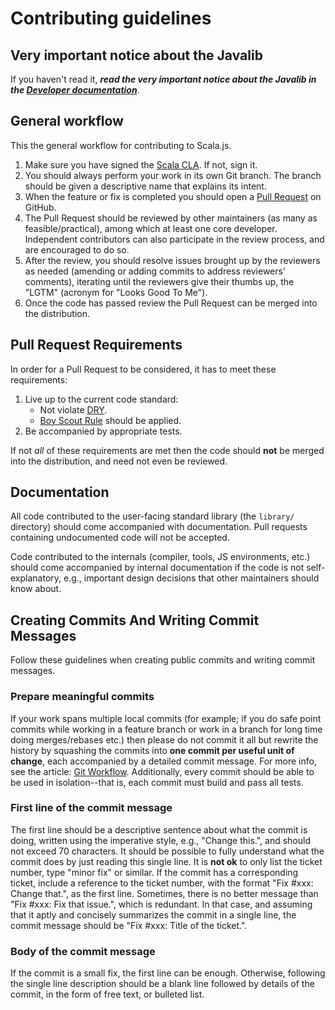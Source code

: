 # Contributing guidelines

## Very important notice about the Javalib

If you haven't read it, ***read the very important notice about the Javalib
in the [Developer documentation](./DEVELOPING.md)***.

## General workflow

This the general workflow for contributing to Scala.js.

1.  Make sure you have signed the
    [Scala CLA](http://typesafe.com/contribute/cla/scala).
    If not, sign it.
2.  You should always perform your work in its own Git branch.
    The branch should be given a descriptive name that explains its intent.
3.  When the feature or fix is completed you should open a
    [Pull Request](https://help.github.com/articles/using-pull-requests) on GitHub.
4.  The Pull Request should be reviewed by other maintainers (as many as feasible/practical),
    among which at least one core developer.
    Independent contributors can also participate in the review process,
    and are encouraged to do so.
5.  After the review, you should resolve issues brought up by the reviewers as needed
    (amending or adding commits to address reviewers' comments), iterating until
    the reviewers give their thumbs up, the "LGTM" (acronym for "Looks Good To Me").
6.  Once the code has passed review the Pull Request can be merged into the distribution.

## Pull Request Requirements

In order for a Pull Request to be considered, it has to meet these requirements:

1.  Live up to the current code standard:
    - Not violate [DRY](http://programmer.97things.oreilly.com/wiki/index.php/Don%27t_Repeat_Yourself).
    - [Boy Scout Rule](http://programmer.97things.oreilly.com/wiki/index.php/The_Boy_Scout_Rule) should be applied.
2.  Be accompanied by appropriate tests.

If not *all* of these requirements are met then the code should **not** be
merged into the distribution, and need not even be reviewed.

## Documentation

All code contributed to the user-facing standard library (the `library/`
directory) should come accompanied with documentation.
Pull requests containing undocumented code will not be accepted.

Code contributed to the internals (compiler, tools, JS environments, etc.)
should come accompanied by internal documentation if the code is not
self-explanatory, e.g., important design decisions that other maintainers
should know about.

## Creating Commits And Writing Commit Messages

Follow these guidelines when creating public commits and writing commit messages.

### Prepare meaningful commits

If your work spans multiple local commits (for example; if you do safe point
commits while working in a feature branch or work in a branch for long time
doing merges/rebases etc.) then please do not commit it all but rewrite the
history by squashing the commits into **one commit per useful unit of
change**, each accompanied by a detailed commit message.
For more info, see the article:
[Git Workflow](http://sandofsky.com/blog/git-workflow.html).
Additionally, every commit should be able to be used in isolation--that is,
each commit must build and pass all tests.

### First line of the commit message

The first line should be a descriptive sentence about what the commit is
doing, written using the imperative style, e.g., "Change this.", and should
not exceed 70 characters.
It should be possible to fully understand what the commit does by just
reading this single line.
It is **not ok** to only list the ticket number, type "minor fix" or similar.
If the commit has a corresponding ticket, include a reference to the ticket
number, with the format "Fix #xxx: Change that.", as the first line.
Sometimes, there is no better message than "Fix #xxx: Fix that issue.",
which is redundant.
In that case, and assuming that it aptly and concisely summarizes the commit
in a single line, the commit message should be "Fix #xxx: Title of the ticket.".

### Body of the commit message

If the commit is a small fix, the first line can be enough.
Otherwise, following the single line description should be a blank line
followed by details of the commit, in the form of free text, or bulleted list.
